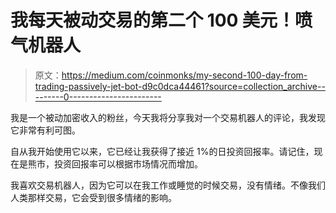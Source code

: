 # 我每天被动交易的第二个 100 美元！喷气机器人

> 原文：<https://medium.com/coinmonks/my-second-100-day-from-trading-passively-jet-bot-d9c0dca44461?source=collection_archive---------0----------------------->

我是一个被动加密收入的粉丝，今天我将分享我对一个交易机器人的评论，我发现它非常有利可图。

自从我开始使用它以来，它已经让我获得了接近 1%的日投资回报率。请记住，现在是熊市，投资回报率可以根据市场情况而增加。

我喜欢交易机器人，因为它可以在我工作或睡觉的时候交易，没有情绪。不像我们人类那样交易，它会受到很多情绪的影响。